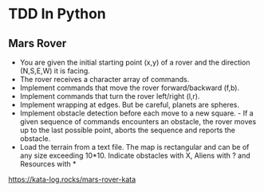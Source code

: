 # TDD In Python

## Mars Rover
- You are given the initial starting point (x,y) of a rover and the direction (N,S,E,W) it is facing.
- The rover receives a character array of commands.
- Implement commands that move the rover forward/backward (f,b).
- Implement commands that turn the rover left/right (l,r).
- Implement wrapping at edges. But be careful, planets are spheres.
- Implement obstacle detection before each move to a new square. - If a given sequence of commands encounters an obstacle, the rover moves up to the last possible point, aborts the sequence and reports the obstacle.
- Load the terrain from a text file. The map is rectangular and can be of any size exceeding 10*10. Indicate obstacles with X, Aliens with ? and Resources with *

https://kata-log.rocks/mars-rover-kata